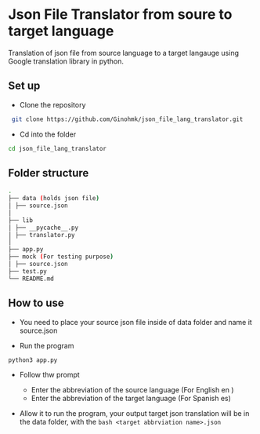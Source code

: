# Json File Translator from soure to target language

Translation of json file from source language to a target langauge
using Google translation library in python.

## Set up

- Clone the repository

```bash
 git clone https://github.com/Ginohmk/json_file_lang_translator.git
```

- Cd into the folder

```bash
cd json_file_lang_translator

```

## Folder structure

```bash
.
├── data (holds json file)
│ ├── source.json
│
├── lib
│ ├── __pycache__.py
│ ├── translator.py
│
├── app.py
├── mock (For testing purpose)
│ ├── source.json
├── test.py
└── README.md
```

## How to use

- You need to place your source json file inside of data folder and name it source.json

- Run the program

```bash
python3 app.py

```

- Follow thw prompt

  - Enter the abbreviation of the source language (For English en )
  - Enter the abbreviation of the target language (For Spanish es)

- Allow it to run the program, your output target json translation will be in the data folder, with the `bash
<target abbrviation name>.json`
